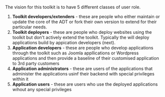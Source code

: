 The vision for this toolkit is to have 5 different classes of user role.

1. **Toolkit developers/extenders** - these are people who either maintain or update the core of the ADT or fork their own version to extend for their particular needs.
2. **Toolkit deployers** - these are people who deploy websites using the toolkit but don't actively extend the toolkit. Typically the will deploy applications build by appication developers (next).
3. **Application developers** - these are people who develop applications through the toolkit such as Joomla appllications or Wordpress applications and then provide a baseline of their customised application to 3rd party customers
4. **Application administrators** - these are users of the applications that administer the applications usinf their backend with special privileges within it
5. **Application users** - these are users who use the deployed applications wihout any special privileges
